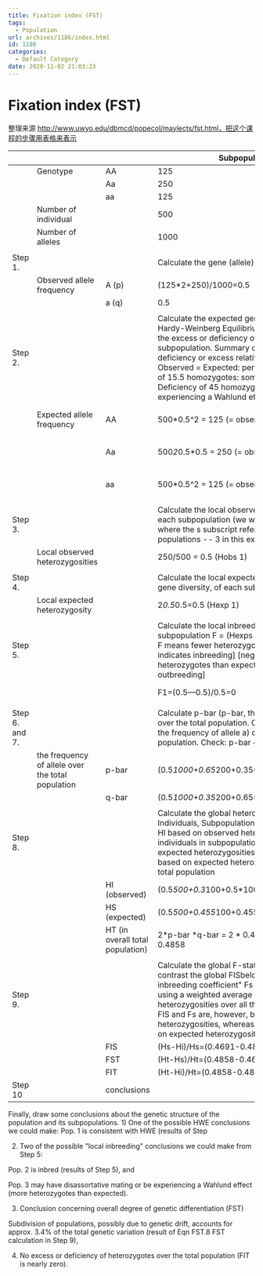 ```yaml
---
title: Fixation index (FST)
tags:
  - Population
url: archives/1186/index.html
id: 1186
categories:
  - Default Category
date: 2020-11-02 21:03:23
---
```


# Fixation index (FST)

整理来源 http://www.uwyo.edu/dbmcd/popecol/maylects/fst.html，把这个课程的步骤用表格来表示

|                |                                                   |                                  | Subpopulation 1                                              | Subpopulation 2                                       | Subpopulation 3                                          | Total |
| -------------- | ------------------------------------------------- | -------------------------------- | ------------------------------------------------------------ | ----------------------------------------------------- | -------------------------------------------------------- | ----- |
|                | Genotype                                          | AA                               | 125                                                          | 50                                                    | 100                                                      |       |
|                |                                                   | Aa                               | 250                                                          | 30                                                    | 500                                                      |       |
|                |                                                   | aa                               | 125                                                          | 20                                                    | 400                                                      |       |
|                | Number of individual                              |                                  | 500                                                          | 100                                                   | 1000                                                     | 1600  |
|                | Number of alleles                                 |                                  | 1000                                                         | 200                                                   | 2000                                                     | 3200  |
|                |                                                   |                                  |                                                              |                                                       |                                                          |       |
| Step 1.        |                                                   |                                  | Calculate the gene   (allele) frequencies                    |                                                       |                                                          |       |
|                | Observed allele frequency                         | A (p)                            | (125*2+250)/1000=0.5                                         | (50*2+30)/200=0.65                                    | (2*100+500)/2000=0.35                                    |       |
|                |                                                   | a (q)                            | 0.5                                                          | 0.35                                                  | 0.65                                                     |       |
|                |                                                   |                                  |                                                              |                                                       |                                                          |       |
| Step 2.        |                                                   |                                  | Calculate the expected   genotypic counts under Hardy-Weinberg Equilibrium, and then calculate the   excess or deficiency of homozygotes in each subpopulation.      Summary of homozygote deficiency or excess relative to HWE:          Pop. 1.  Observed = Expected: perfect fit          Pop. 2.  Excess of 15.5 homozygotes: some inbreeding          Pop. 3.  Deficiency of 45 homozygotes: outbred or   experiencing a Wahlund effect (isolate breaking). |                                                       |                                                          |       |
|                | Expected allele frequency                         | AA                               | 500*0.5^2 = 125 (= observed)                                 | 100*0.65^2 = 42.25 (observed has excess of 7.75)      | 1,000*0.35^2 = 122.5   (observed has deficiency of 22.5) |       |
|                |                                                   | Aa                               | 500*2*0.5*0.5 = 250  (=   observed)                          | 100*2*0.65*0.35 = 45.5 (observed has deficit of 15.5) | 1,000*2*0.65*0.35 = 455   (observed has excess of 45)    |       |
|                |                                                   | aa                               | 500*0.5^2 = 125 (= observed)                                 | 100*0.35^2 = 12.25 (observed has excess of 7.75)      | 1,000*0.35^2 = 422.5   (observed has deficiency of 22.5) |       |
|                |                                                   |                                  |                                                              |                                                       |                                                          |       |
| Step 3.        |                                                   |                                  | Calculate the local   observed heterozygosities of each subpopulation (we will call them Hobs s,   where the s subscript refers to the sth of n populations -- 3 in this   example). |                                                       |                                                          |       |
|                | Local observed   heterozygosities                 |                                  | 250/500 = 0.5 (Hobs 1)                                       | 30/100 = 0.3 (Hobs 2)                                 | 500/1000 = 0.5(Hobs 3)                                   |       |
|                |                                                   |                                  |                                                              |                                                       |                                                          |       |
| Step 4.        |                                                   |                                  | Calculate the local   expected heterozygosity, or gene diversity, of each subpopulation       Hexp = 2pq |                                                       |                                                          |       |
|                | Local expected   heterozygosity                   |                                  | 2*0.5*0.5=0.5 (Hexp 1)                                       | 2*0.65*3.5=0.455 (Hexp 2)                             | 2*0.35*0.65=0.455 (Hexp 2)                               |       |
|                |                                                   |                                  |                                                              |                                                       |                                                          |       |
| Step 5.        |                                                   |                                  | Calculate the local   inbreeding coefficient of each subpopulation      F = (Hexps -Hobs)/Hexp      [positive F means fewer heterozygotes than expected indicates   inbreeding]       [negative F means more heterozygotes   than expected means excess outbreeding] |                                                       |                                                          |       |
|                |                                                   |                                  | F1=(0.5—0.5)/0.5=0                                           | F2=(0.455—0.3)/0.455=0.341                            | F3=(0.455—0.5)/0.455=-0.099                              |       |
|                |                                                   |                                  |                                                              |                                                       |                                                          |       |
| Step 6. and 7. |                                                   |                                  | Calculate p-bar   (p-bar, the frequency of allele A) over the total population.      Calculate q-bar (q-bar, the frequency of allele a) over the total   population.      Check: p-bar + q-bar =  1.0 |                                                       |                                                          |       |
|                | the frequency of allele over the total population | p-bar                            | (0.5*1000+0.65*200+0.35*2000)/3200=0.4156                    |                                                       |                                                          |       |
|                |                                                   | q-bar                            | (0.5*1000+0.35*200+0.65*2000)/3200=0.5844                    |                                                       |                                                          |       |
|                |                                                   |                                  |                                                              |                                                       |                                                          |       |
| Step 8.        |                                                   |                                  | Calculate the global   heterozygosity indices (over Individuals, Subpopulations and Total   population)      HI based on observed heterozygosities in individuals in subpopulations         HS based on expected heterozygosities in subpopulations      HT based on expected heterozygosities for overall total population |                                                       |                                                          |       |
|                |                                                   | HI (observed)                    | (0.5*500+0.3*100+0.5*1000)/1600=0.4875                       |                                                       |                                                          |       |
|                |                                                   | HS (expected)                    | (0.5*500+0.455*100+0.455*1000)/1600=0.4691                   |                                                       |                                                          |       |
|                |                                                   | HT (in overall total population) | 2*p-bar *q-bar     = 2 * 0.4156 * 0.5844  = 0.4858           |                                                       |                                                          |       |
|                |                                                   |                                  |                                                              |                                                       |                                                          |       |
| Step 9.        |                                                   |                                  | Calculate the global   F-statistics      Compare and contrast the global FISbelow with the "local inbreeding   coefficient" Fs of Step 5.      Here we are using a weighted average of the individual heterozygosities   over all the subpopulations.      Both FIS and  Fs are, however, based   on the observed heterozygosities,              whereas FST and FIT are based   on expected heterozygosities. |                                                       |                                                          |       |
|                |                                                   | FIS                              | (Hs-Hi)/Hs=(0.4691-0.4875)/0.4691=-0.0393                    |                                                       |                                                          |       |
|                |                                                   | FST                              | (Ht-Hs)/Ht=(0.4858-0.4691)/0.4858=-0.0344                    |                                                       |                                                          |       |
|                |                                                   | FIT                              | (Ht-Hi)/Ht=(0.4858-0.4875)/0.4858=-0.0036                    |                                                       |                                                          |       |
| Step 10        |                                                   | conclusions                      |                                                              |                                                       |                                                          |       |

Finally, draw some   conclusions about the genetic structure of the population and its   subpopulations.      1)  One of the possible HWE   conclusions we could make:      Pop. 1 is consistent with HWE (results of Step 

2) Two of the possible "local   inbreeding" conclusions we could make from Step 5:      

Pop. 2 is inbred (results of Step 5), and    

 Pop. 3 may have disassortative mating or be experiencing a Wahlund effect   (more heterozygotes than expected).      

3)  Conclusion concerning overall   degree of genetic differentiation (FST)      

Subdivision of populations, possibly due to genetic drift, accounts for approx. 3.4% of the total genetic variation (result of Eqn FST.8 FST   calculation in Step 9),      

4)  No excess or deficiency of   heterozygotes over the total population (FIT    is nearly zero).